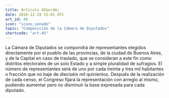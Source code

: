 ```yaml
---
title: Artículo 45&ordm;
date: 2016-12-28 15:01 UTC
art_id: 46
icon: "icono_senado"
topic: "Composición de la Cámara de Diputados"
shortcode: "art-45"
---
```

La Cámara de Diputados se compondrá de representantes elegidos directamente por el pueblo de las provincias, de la ciudad de Buenos Aires, y de la Capital en caso de traslado, que se consideran a este fin como distritos electorales de un solo Estado y a simple pluralidad de sufragios. El número de representantes será de uno por cada treinta y tres mil habitantes o fracción que no baje de dieciséis mil quinientos. Después de la realización de cada censo, el Congreso fijará la representación con arreglo al mismo, pudiendo aumentar pero no disminuir la base expresada para cada diputado.
